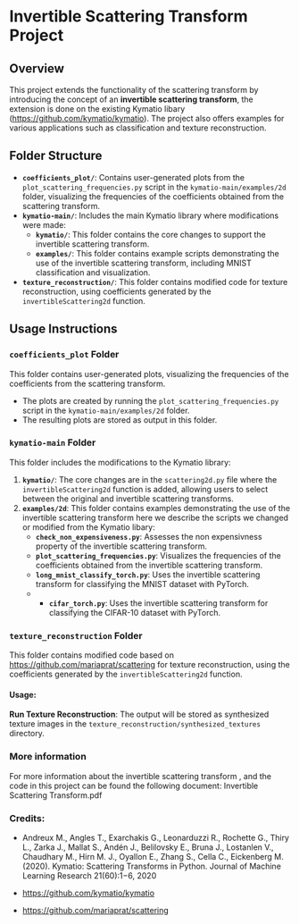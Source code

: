 
# Invertible Scattering Transform Project

## Overview

This project extends the functionality of the scattering transform by introducing the concept of an **invertible scattering transform**, the extension is done on the existing Kymatio libary (https://github.com/kymatio/kymatio). The project also  offers examples for various applications such as classification and texture reconstruction.

## Folder Structure

- **`coefficients_plot/`**: Contains user-generated plots from the `plot_scattering_frequencies.py` script in the `kymatio-main/examples/2d` folder, visualizing the frequencies of the coefficients obtained from the scattering transform.
- **`kymatio-main/`**: Includes the main Kymatio library where modifications were made:
  - **`kymatio/`**: This folder contains the core changes to support the invertible scattering transform.
  - **`examples/`**: This folder contains example scripts demonstrating the use of the invertible scattering transform, including MNIST classification and visualization.
- **`texture_reconstruction/`**: This folder contains modified code for texture reconstruction, using coefficients generated by the `invertibleScattering2d` function.

## Usage Instructions

### `coefficients_plot` Folder
This folder contains user-generated plots, visualizing the frequencies of the coefficients from the scattering transform.

- The plots are created by running the `plot_scattering_frequencies.py` script in the `kymatio-main/examples/2d` folder.
- The resulting plots are stored as output in this folder.

### `kymatio-main` Folder

This folder includes the modifications to the Kymatio library:
1. **`kymatio/`**: The core changes are in the `scattering2d.py` file where the `invertibleScattering2d` function is added, allowing users to select between the original and invertible scattering transforms.
2. **`examples/2d`**: This folder contains examples demonstrating the use of the invertible scattering transform here we describe the scripts we changed or modified from the Kymatio libary:
   - **`check_non_expensiveness.py`**: Assesses the non expensivness property of the invertible scattering transform.
   - **`plot_scattering_frequencies.py`**: Visualizes the frequencies of the coefficients obtained from the invertible scattering transform.
   - **`long_mnist_classify_torch.py`**: Uses the invertible scattering transform for classifying the MNIST dataset with PyTorch.
   - - **`cifar_torch.py`**: Uses the invertible scattering transform for classifying the CIFAR-10 dataset with PyTorch.

### `texture_reconstruction` Folder

This folder contains modified code based on https://github.com/mariaprat/scattering for texture reconstruction, using the coefficients generated by the `invertibleScattering2d` function.

#### Usage:
 **Run Texture Reconstruction**:  The output will be stored as synthesized texture images in the `texture_reconstruction/synthesized_textures` directory.

### More information
For more information about the invertible scattering transform , and the code in this project can be found the following document: Invertible Scattering Transform.pdf

### Credits:
* Andreux M., Angles T., Exarchakis G., Leonarduzzi R., Rochette G., Thiry L., Zarka J., Mallat S., Andén J., Belilovsky E., Bruna J., Lostanlen V., Chaudhary M., Hirn M. J., Oyallon E., Zhang S., Cella C., Eickenberg M. (2020). Kymatio: Scattering Transforms in Python. Journal of Machine Learning Research 21(60):1−6, 2020

* https://github.com/kymatio/kymatio

* https://github.com/mariaprat/scattering

